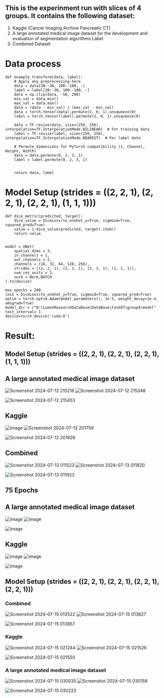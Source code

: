 ## This is the experinment run with slices of 4 groups. It contains the following dataset: 
1. Kaggle (Cancer Imaging Archive Pancreatic CT)
2. A large annotated medical image dataset for the development and evaluation of segmentation algorithms Label
3. Combined Dataset


# Data process

    def example_transform(data, label):
        # Apply any preprocessing here
        data = data[30:-30, 100:-100, :]
        label = label[30:-30, 100:-100, :]
        data = np.clip(data, -50, 200)
        min_val = data.min()
        max_val = data.max()
        data = (data - min_val) / (max_val - min_val)
        data = torch.tensor(data).permute(2, 0, 1).unsqueeze(0)
        label = torch.tensor(label).permute(2, 0, 1).unsqueeze(0)
        
        data = TF.resize(data, size=(256, 256), interpolation=TF.InterpolationMode.BILINEAR)  # For training data
        label = TF.resize(label, size=(256, 256), interpolation=TF.InterpolationMode.NEAREST)  # For label data
    
        # Permute dimensions for PyTorch compatibility (1, Channel, Height, Width)
        data = data.permute(0, 2, 3, 1)
        label = label.permute(0, 2, 3, 1)
        
        
        return data, label

# Model Setup (strides = ((2, 2, 1), (2, 2, 1), (2, 2, 1), (1, 1, 1)))

    def dice_metric(predicted, target):
        dice_value = DiceLoss(to_onehot_y=True, sigmoid=True, squared_pred=True)
        value = 1-dice_value(predicted, target).item()
        return value

        
    model = UNet(
        spatial_dims = 3,
        in_channels = 1,
        out_channels = 2,
        channels = (16, 32, 64, 128, 256),
        strides = ((2, 2, 1), (2, 2, 1), (2, 2, 1), (1, 1, 1)),
        num_res_units = 2,
        norm = Norm.BATCH
    ).to(device)

    max_epochs = 200
    loss = DiceLoss(to_onehot_y=True, sigmoid=True, squared_pred=True)
    optim = torch.optim.Adam(model.parameters(), 1e-5, weight_decay=1e-4, amsgrad=True)
    model_dir = r"D:\LumenResearchDataBase\DataBase\task07\group4\model"
    test_interval= 1
    device=torch.device('cuda:0')
    


# Result:
## Model Setup (strides = ((2, 2, 1), (2, 2, 1), (2, 2, 1), (1, 1, 1)))
## A large annotated medical image dataset
![Screenshot 2024-07-12 215216](https://github.com/user-attachments/assets/45f02539-fb70-4719-be00-ccacee3c1d0c)
![Screenshot 2024-07-12 215348](https://github.com/user-attachments/assets/13b012ea-9c5d-4b56-85c7-f84145fdd8a5)

![Screenshot 2024-07-12 215453](https://github.com/user-attachments/assets/e569312d-6123-49d1-ad5f-78258046a73b)

## Kaggle
![image](https://github.com/user-attachments/assets/bb03301e-caf6-4385-8b0c-d49733f48b6b)
![Screenshot 2024-07-12 201759](https://github.com/user-attachments/assets/0546b682-ec13-49fe-b896-5733c0ecd261)

![Screenshot 2024-07-12 201826](https://github.com/user-attachments/assets/81853e73-51ee-45d2-927d-e4332cfd6993)

## Combined
![Screenshot 2024-07-13 011523](https://github.com/user-attachments/assets/fc15bc34-16c3-4033-b440-3a220cac1b49)
![Screenshot 2024-07-13 011820](https://github.com/user-attachments/assets/b992a30d-8c13-401c-846c-aa22554b3848)

![Screenshot 2024-07-13 011923](https://github.com/user-attachments/assets/a8ef959b-575c-4934-a6af-9ea23a3214dd)

## 75 Epochs
## A large annotated medical image dataset
![image](https://github.com/user-attachments/assets/ae401f70-2330-4254-9e35-ba9937830961)
![image](https://github.com/user-attachments/assets/f12af637-d9ab-4937-9842-5577a57bcb5a)

![image](https://github.com/user-attachments/assets/629fdec1-fb50-4816-85ce-607597767e6f)

## Kaggle
![image](https://github.com/user-attachments/assets/a21a55b5-adbc-4955-9c9f-aa0d326177e5)
![image](https://github.com/user-attachments/assets/701e93b9-6319-48b8-bc1c-81cfb9e85b4e)

![image](https://github.com/user-attachments/assets/a3d2006c-a0e5-425b-a925-a29130fb15e6)


## Model Setup (strides = ((2, 2, 1), (2, 2, 1), (2, 2, 1), (2, 2, 1)))
### Combined
![Screenshot 2024-07-15 013522](https://github.com/user-attachments/assets/5b324308-86f8-427e-80ec-1d431f44807f)
![Screenshot 2024-07-15 013827](https://github.com/user-attachments/assets/01b8224d-c5a3-4adc-95ad-fe5b5d11861e)

![Screenshot 2024-07-15 013857](https://github.com/user-attachments/assets/5f141335-2e34-4fea-b4c5-a61ec06a6388)

### Kaggle
![Screenshot 2024-07-15 021244](https://github.com/user-attachments/assets/3294af39-a32b-40cd-b7ad-3f30e13f87aa)
![Screenshot 2024-07-15 021526](https://github.com/user-attachments/assets/16ee2b40-879a-448a-ae1e-f57a28117919)

![Screenshot 2024-07-15 021550](https://github.com/user-attachments/assets/0e6d9e5c-9365-4cac-afc4-bfd58705d1d8)

### A large annotated medical image dataset
![Screenshot 2024-07-15 030035](https://github.com/user-attachments/assets/b2b331a0-1feb-4038-b472-c157ae21449e)
![Screenshot 2024-07-15 030158](https://github.com/user-attachments/assets/baaf7920-ec31-4080-aa10-0d552fc79268)

![Screenshot 2024-07-15 030223](https://github.com/user-attachments/assets/146b337b-d594-4232-9395-2ea053668f53)






